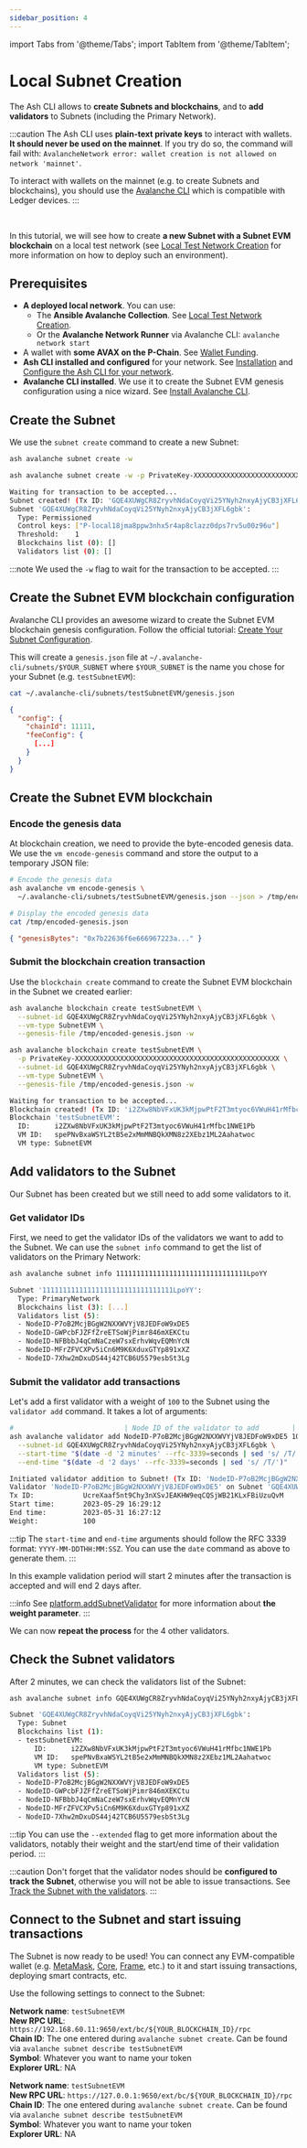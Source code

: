 ```yaml
---
sidebar_position: 4
---
```


import Tabs from '@theme/Tabs';
import TabItem from '@theme/TabItem';

# Local Subnet Creation

The Ash CLI allows to **create Subnets and blockchains**, and to **add validators** to Subnets (including the Primary Network).

:::caution
The Ash CLI uses **plain-text private keys** to interact with wallets. **It should never be used on the mainnet**. If you try do so, the command will fail with: `AvalancheNetwork error: wallet creation is not allowed on network 'mainnet'`.

To interact with wallets on the mainnet (e.g. to create Subnets and blockchains), you should use the [Avalanche CLI](https://docs.avax.network/subnets/create-a-mainnet-subnet) which is compatible with Ledger devices.
:::

<br/>

In this tutorial, we will see how to create **a new Subnet with a Subnet EVM blockchain** on a local test network (see [Local Test Network Creation](/docs/toolkit/ansible-avalanche-collection/tutorials/local-test-network) for more information on how to deploy such an environment).

## Prerequisites

- **A deployed local network**. You can use:
  - The **Ansible Avalanche Collection**. See [Local Test Network Creation](/docs/toolkit/ansible-avalanche-collection/tutorials/local-test-network).
  - Or the **Avalanche Network Runner** via Avalanche CLI: `avalanche network start`
- A wallet with **some AVAX on the P-Chain**. See [Wallet Funding](/docs/toolkit/ash-cli/tutorials/wallet-funding).
- **Ash CLI installed and configured** for your network. See [Installation](/docs/toolkit/ash-cli/installation) and [Configure the Ash CLI for your network](/docs/toolkit/ash-cli/tutorials/wallet-funding#configure-the-ash-cli-for-your-network).
- **Avalanche CLI installed**. We use it to create the Subnet EVM genesis configuration using a nice wizard. See [Install Avalanche CLI](https://docs.avax.network/subnets/install-avalanche-cli).

## Create the Subnet

We use the `subnet create` command to create a new Subnet:

<Tabs>
  <TabItem value="env var" label="Using AVALANCHE_PRIVATE_KEY" default>

```bash title="Command"
ash avalanche subnet create -w
```

  </TabItem>
  <TabItem value="argument" label="Passing the private key as argument (unsafe)">

```bash title="Command"
ash avalanche subnet create -w -p PrivateKey-XXXXXXXXXXXXXXXXXXXXXXXXXXXXXXXXXXXXXXXXXXXXXXXXXX
```

  </TabItem>
</Tabs>

```bash title="Output"
Waiting for transaction to be accepted...
Subnet created! (Tx ID: 'GQE4XUWgCR8ZryvhNdaCoyqVi25YNyh2nxyAjyCB3jXFL6gbk')
Subnet 'GQE4XUWgCR8ZryvhNdaCoyqVi25YNyh2nxyAjyCB3jXFL6gbk':
  Type: Permissioned
  Control keys: ["P-local18jma8ppw3nhx5r4ap8clazz0dps7rv5u00z96u"]
  Threshold:    1
  Blockchains list (0): []
  Validators list (0): []
```

:::note
We used the `-w` flag to wait for the transaction to be accepted.
:::

## Create the Subnet EVM blockchain configuration

Avalanche CLI provides an awesome wizard to create the Subnet EVM blockchain genesis configuration. Follow the official tutorial: [Create Your Subnet Configuration](https://docs.avax.network/subnets/build-first-subnet#create-your-subnet-configuration).

This will create a `genesis.json` file at `~/.avalanche-cli/subnets/$YOUR_SUBNET` where `$YOUR_SUBNET` is the name you chose for your Subnet (e.g. `testSubnetEVM`):

```bash title="Command"
cat ~/.avalanche-cli/subnets/testSubnetEVM/genesis.json
```

```json title="Output"
{
  "config": {
    "chainId": 11111,
    "feeConfig": {
      [...]
    }
  }
}
```

## Create the Subnet EVM blockchain

### Encode the genesis data

At blockchain creation, we need to provide the byte-encoded genesis data. We use the `vm encode-genesis` command and store the output to a temporary JSON file:

```bash title="Commands"
# Encode the genesis data
ash avalanche vm encode-genesis \
  ~/.avalanche-cli/subnets/testSubnetEVM/genesis.json --json > /tmp/encoded-genesis.json

# Display the encoded genesis data
cat /tmp/encoded-genesis.json
```

```json title="Output"
{ "genesisBytes": "0x7b22636f6e666967223a..." }
```

### Submit the blockchain creation transaction

Use the `blockchain create` command to create the Subnet EVM blockchain in the Subnet we created earlier:

<Tabs>
  <TabItem value="env var" label="Using AVALANCHE_PRIVATE_KEY" default>

```bash title="Command"
ash avalanche blockchain create testSubnetEVM \
  --subnet-id GQE4XUWgCR8ZryvhNdaCoyqVi25YNyh2nxyAjyCB3jXFL6gbk \
  --vm-type SubnetEVM \
  --genesis-file /tmp/encoded-genesis.json -w
```

  </TabItem>
  <TabItem value="argument" label="Passing the private key as argument (unsafe)">

```bash title="Command"
ash avalanche blockchain create testSubnetEVM \
  -p PrivateKey-XXXXXXXXXXXXXXXXXXXXXXXXXXXXXXXXXXXXXXXXXXXXXXXXXX \
  --subnet-id GQE4XUWgCR8ZryvhNdaCoyqVi25YNyh2nxyAjyCB3jXFL6gbk \
  --vm-type SubnetEVM \
  --genesis-file /tmp/encoded-genesis.json -w
```

  </TabItem>
</Tabs>

```bash title="Output"
Waiting for transaction to be accepted...
Blockchain created! (Tx ID: 'i2ZXw8NbVFxUK3kMjpwPtF2T3mtyoc6VWuH41rMfbc1NWE1Pb')
Blockchain 'testSubnetEVM':
  ID:      i2ZXw8NbVFxUK3kMjpwPtF2T3mtyoc6VWuH41rMfbc1NWE1Pb
  VM ID:   spePNvBxaWSYL2tB5e2xMmMNBQkXMN8z2XEbz1ML2Aahatwoc
  VM type: SubnetEVM
```

## Add validators to the Subnet

Our Subnet has been created but we still need to add some validators to it.

### Get validator IDs

First, we need to get the validator IDs of the validators we want to add to the Subnet. We can use the `subnet info` command to get the list of validators on the Primary Network:

```bash title="Command"
ash avalanche subnet info 11111111111111111111111111111111LpoYY
```

```bash title="Output"
Subnet '11111111111111111111111111111111LpoYY':
  Type: PrimaryNetwork
  Blockchains list (3): [...]
  Validators list (5):
  - NodeID-P7oB2McjBGgW2NXXWVYjV8JEDFoW9xDE5
  - NodeID-GWPcbFJZFfZreETSoWjPimr846mXEKCtu
  - NodeID-NFBbbJ4qCmNaCzeW7sxErhvWqvEQMnYcN
  - NodeID-MFrZFVCXPv5iCn6M9K6XduxGTYp891xXZ
  - NodeID-7Xhw2mDxuDS44j42TCB6U5579esbSt3Lg
```

### Submit the validator add transactions

Let's add a first validator with a weight of `100` to the Subnet using the `validator add` command. It takes a lot of arguments:

```bash title="Command"
#                           | Node ID of the validator to add        | Validator weight
ash avalanche validator add NodeID-P7oB2McjBGgW2NXXWVYjV8JEDFoW9xDE5 100 \
  --subnet-id GQE4XUWgCR8ZryvhNdaCoyqVi25YNyh2nxyAjyCB3jXFL6gbk \
  --start-time "$(date -d '2 minutes' --rfc-3339=seconds | sed 's/ /T/')" \
  --end-time "$(date -d '2 days' --rfc-3339=seconds | sed 's/ /T/')"
```

```bash title="Output"
Initiated validator addition to Subnet! (Tx ID: 'NodeID-P7oB2McjBGgW2NXXWVYjV8JEDFoW9xDE5')
Validator 'NodeID-P7oB2McjBGgW2NXXWVYjV8JEDFoW9xDE5' on Subnet 'GQE4XUWgCR8ZryvhNdaCoyqVi25YNyh2nxyAjyCB3jXFL6gbk':
Tx ID:            UcreXaaf5nt9Chy3nXSvJEAKHW9eqCQSjWB21KLxFBiUzuQvM
Start time:       2023-05-29 16:29:12
End time:         2023-05-31 16:27:12
Weight:           100
```

:::tip
The `start-time` and `end-time` arguments should follow the RFC 3339 format: `YYYY-MM-DDTHH:MM:SSZ`. You can use the `date` command as above to generate them.
:::

In this example validation period will start 2 minutes after the transaction is accepted and will end 2 days after.

:::info
See [platform.addSubnetValidator](https://docs.avax.network/apis/avalanchego/apis/p-chain#platformaddsubnetvalidator) for more information about **the weight parameter**.
:::

We can now **repeat the process** for the 4 other validators.

## Check the Subnet validators

After 2 minutes, we can check the validators list of the Subnet:

```bash title="Command"
ash avalanche subnet info GQE4XUWgCR8ZryvhNdaCoyqVi25YNyh2nxyAjyCB3jXFL6gbk
```

```bash title="Output"
Subnet 'GQE4XUWgCR8ZryvhNdaCoyqVi25YNyh2nxyAjyCB3jXFL6gbk':
  Type: Subnet
  Blockchains list (1):
  - testSubnetEVM:
      ID:      i2ZXw8NbVFxUK3kMjpwPtF2T3mtyoc6VWuH41rMfbc1NWE1Pb
      VM ID:   spePNvBxaWSYL2tB5e2xMmMNBQkXMN8z2XEbz1ML2Aahatwoc
      VM type: SubnetEVM
  Validators list (5):
  - NodeID-P7oB2McjBGgW2NXXWVYjV8JEDFoW9xDE5
  - NodeID-GWPcbFJZFfZreETSoWjPimr846mXEKCtu
  - NodeID-NFBbbJ4qCmNaCzeW7sxErhvWqvEQMnYcN
  - NodeID-MFrZFVCXPv5iCn6M9K6XduxGTYp891xXZ
  - NodeID-7Xhw2mDxuDS44j42TCB6U5579esbSt3Lg
```

:::tip
You can use the `--extended` flag to get more information about the validators, notably their weight and the start/end time of their validation period.
:::

:::caution
Don't forget that the validator nodes should be **configured to track the Subnet**, otherwise you will not be able to issue transactions. See [Track the Subnet with the validators](/docs/toolkit/ansible-avalanche-collection/tutorials/subnet-creation#track-the-subnet-with-the-validators).
:::

## Connect to the Subnet and start issuing transactions

The Subnet is now ready to be used! You can connect any EVM-compatible wallet (e.g. [MetaMask](https://metamask.io/), [Core](https://core.app), [Frame](https://frame.sh), etc.) to it and start issuing transactions, deploying smart contracts, etc.

Use the following settings to connect to the Subnet:

<Tabs>
  <TabItem value="ansible" label="Local Ash network" default>

**Network name**: `testSubnetEVM`  
**New RPC URL**: `https://192.168.60.11:9650/ext/bc/${YOUR_BLOCKCHAIN_ID}/rpc`  
**Chain ID**: The one entered during `avalanche subnet create`. Can be found via `avalanche subnet describe testSubnetEVM`  
**Symbol**: Whatever you want to name your token  
**Explorer URL**: NA

  </TabItem>
  <TabItem value="avalanche-cli" label="Avalanche Network Runner">

**Network name**: `testSubnetEVM`  
**New RPC URL**: `https://127.0.0.1:9650/ext/bc/${YOUR_BLOCKCHAIN_ID}/rpc`  
**Chain ID**: The one entered during `avalanche subnet create`. Can be found via `avalanche subnet describe testSubnetEVM`  
**Symbol**: Whatever you want to name your token  
**Explorer URL**: NA

  </TabItem>
</Tabs>
